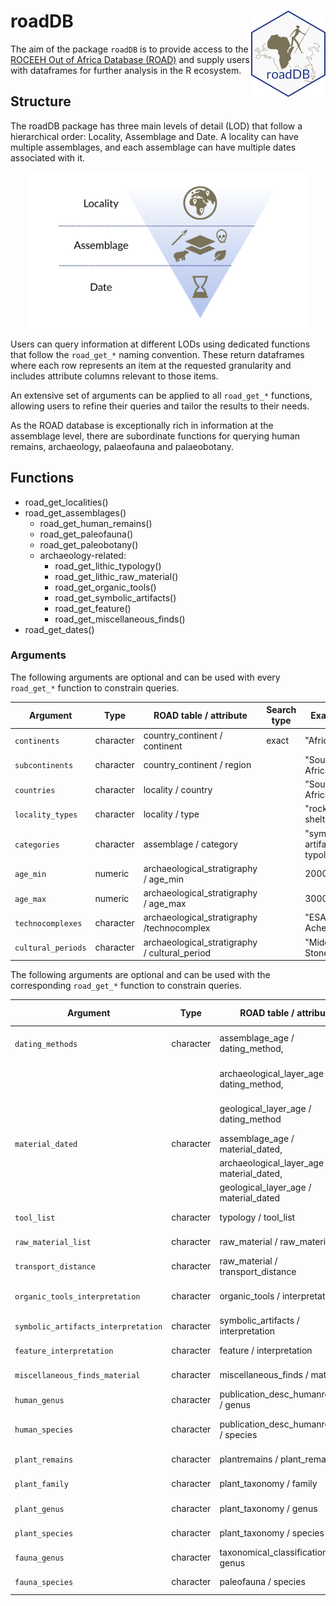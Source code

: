 # roadDB  <a href="http://roceeh.net"><img src="docs/logo.png" align="right" height="138" /></a>
The aim of the package `roadDB` is to provide access to the [ROCEEH Out of Africa Database (ROAD)](https://www.roceeh.uni-tuebingen.de/roadweb/smarty_road_simple_search.php) and supply users with dataframes for further analysis in the R ecosystem.

## Structure
The roadDB package has three main levels of detail (LOD) that follow a hierarchical order: Locality, Assemblage and Date. A locality can have multiple assemblages, and each assemblage can have multiple dates associated with it.

<p align="center">
<img src="docs/levels_of_detail.svg" alt="Illustration of the three levels of the roadDB R-package from top to bottom: Locality, Assemblage and Date" height="250">
</p>

Users can query information at different LODs using dedicated functions that follow the `road_get_*` naming convention. These return dataframes where each row represents an item at the requested granularity and includes attribute columns relevant to those items.

An extensive set of arguments can be applied to all `road_get_*` functions, allowing users to refine their queries and tailor the results to their needs.

As the ROAD database is exceptionally rich in information at the assemblage level, there are subordinate functions for querying human remains, archaeology, palaeofauna and palaeobotany.


## Functions
- road_get_localities()
- road_get_assemblages()
	- road_get_human_remains()
	- road_get_paleofauna()
	- road_get_paleobotany()
	- archaeology-related:
		- road_get_lithic_typology()
		- road_get_lithic_raw_material()
		- road_get_organic_tools()
		- road_get_symbolic_artifacts()
		- road_get_feature()
		- road_get_miscellaneous_finds()
- road_get_dates()

### Arguments
The following arguments are optional and can be used with every `road_get_*` function to constrain queries.

| Argument                            | Type      | ROAD table / attribute                               |Search type| Example                                       |
| ----------------------------------- | --------- | ---------------------------------------------------- | --------- | --------------------------------------------- |
| `continents`                        | character | country_continent / continent                        |exact      | "Africa"                                      |
| `subcontinents`                     | character | country_continent / region                           || "Southern Africa"                             |
| `countries`                         | character | locality / country                                   || "South Africa"                                |
| `locality_types`                    | character | locality / type                                      || "rock shelter"                                |
| `categories`                        | character | assemblage / category                                || "symbolic artifacts, typology"                |
| `age_min`                           | numeric   | archaeological_stratigraphy / age_min                || 20000                                         |
| `age_max`                           | numeric   | archaeological_stratigraphy / age_max                || 3000000                                       |
| `technocomplexes`                   | character | archaeological_stratigraphy /technocomplex           || "ESA/ Early Acheulean"                        |
| `cultural_periods`                  | character | archaeological_stratigraphy / cultural_period        || "Middle Stone Age"                            |


The following arguments are optional and can be used with the corresponding `road_get_*` function to constrain queries.

| Argument                            | Type      | ROAD table / attribute                               | Search type | Example(s)                                    |
| ----------------------------------- | --------- | ---------------------------------------------------- | ----------- | --------------------------------- |
| `dating_methods`                    | character | assemblage_age / dating_method,                      ||  "U series (uranium-thorium) dating",         |
|                                     |           | archaeological_layer_age / dating_method,            ||  "ESR (electron spin resonance) dating",      |
|                                     |           | geological_layer_age / dating_method                 ||  "14C (radiocarbon) dating"                   |
| `material_dated`                    | character | assemblage_age / material_dated,                     ||  "flint", "limestone", "tephra"               |       
|                                     |           | archaeological_layer_age / material_dated,           ||  "lithic burnt",                              |
|                                     |           | geological_layer_age / material_dated                ||  "bone"                                       |
| `tool_list`                         | character | typology / tool_list                                 ||  "core 29, bladelet 136, blade 1090"          |  
| `raw_material_list`                 | character | raw_material / raw_material_list                     ||  "ironstone banded"                           |
| `transport_distance`                | character | raw_material / transport_distance                    ||  "regional (6-20 km)"                         |
| `organic_tools_interpretation`      | character | organic_tools / interpretation                       ||  "harpoon", "worked", "retoucher"             |
| `symbolic_artifacts_interpretation` | character | symbolic_artifacts / interpretation                  ||  "anthropomorphic"                            |
| `feature_interpretation`            | character | feature / interpretation                             ||  "stone construction"                         |
| `miscellaneous_finds_material`      | character | miscellaneous_finds / material                       ||  "ostrich egg shell", "metal"                 |
| `human_genus`                       | character | publication_desc_humanremains / genus                ||  "Homo", "Paranthropus"                       |
| `human_species`                     | character | publication_desc_humanremains / species              ||  "sapiens rhodesiensis", "cf. sapiens"        |
| `plant_remains`                     | character | plantremains / plant_remains                         ||  "phytoliths", "plant macroremains"           |
| `plant_family`                      | character | plant_taxonomy / family                              ||  "Anarcadiaceae",    "Phyllanthaceae"         |
| `plant_genus`                       | character | plant_taxonomy / genus                               ||  "Jasione", "Larix/Picea"                     |
| `plant_species`                     | character | plant_taxonomy / species                             ||  "Potamogeton gramineus L."                   |
| `fauna_genus`                       | character | taxonomical_classification / genus                   ||  "Lemniscomys", "Hipposideros"                |
| `fauna_species`                     | character | paleofauna / species                                 ||  "cf. germanicus", "atapuerquensis"           |

